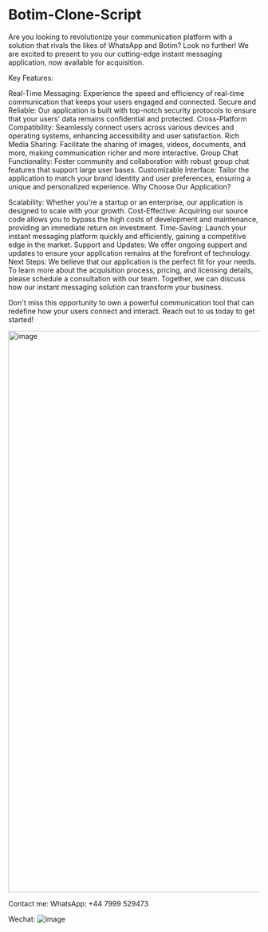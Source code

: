 # Botim-Clone-Script
Are you looking to revolutionize your communication platform with a solution that rivals the likes of WhatsApp and Botim? Look no further! We are excited to present to you our cutting-edge instant messaging application, now available for acquisition.

Key Features:

Real-Time Messaging: Experience the speed and efficiency of real-time communication that keeps your users engaged and connected.
Secure and Reliable: Our application is built with top-notch security protocols to ensure that your users' data remains confidential and protected.
Cross-Platform Compatibility: Seamlessly connect users across various devices and operating systems, enhancing accessibility and user satisfaction.
Rich Media Sharing: Facilitate the sharing of images, videos, documents, and more, making communication richer and more interactive.
Group Chat Functionality: Foster community and collaboration with robust group chat features that support large user bases.
Customizable Interface: Tailor the application to match your brand identity and user preferences, ensuring a unique and personalized experience.
Why Choose Our Application?

Scalability: Whether you're a startup or an enterprise, our application is designed to scale with your growth.
Cost-Effective: Acquiring our source code allows you to bypass the high costs of development and maintenance, providing an immediate return on investment.
Time-Saving: Launch your instant messaging platform quickly and efficiently, gaining a competitive edge in the market.
Support and Updates: We offer ongoing support and updates to ensure your application remains at the forefront of technology.
Next Steps:
We believe that our application is the perfect fit for your needs. To learn more about the acquisition process, pricing, and licensing details, please schedule a consultation with our team. Together, we can discuss how our instant messaging solution can transform your business.

Don't miss this opportunity to own a powerful communication tool that can redefine how your users connect and interact. Reach out to us today to get started!


<img width="1124" alt="image" src="https://github.com/user-attachments/assets/78c3b170-1f70-41fc-af63-b680497735e3">

Contact me:
WhatsApp: +44 7999 529473



Wechat:
![image](https://github.com/user-attachments/assets/9507f996-92d6-4b88-b564-e41d02d33987)

